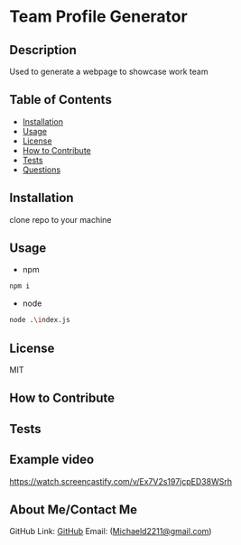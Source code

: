 # Team Profile Generator
  ## Description
  Used to generate a webpage to showcase work team

  ## Table of Contents
  - [Installation](#installation)
  - [Usage](#usage)
  - [License](#license)
  - [How to Contribute](#contributing)
  - [Tests](#tests)
  - [Questions](#questions)

  ## Installation
  clone repo to your machine

  ## Usage
  * npm
  ```sh
  npm i
  ```
 * node
  ```sh
  node .\index.js
  ```

  ## License
  MIT

  ## How to Contribute
  

  ## Tests
  
  
  ## Example video
  https://watch.screencastify.com/v/Ex7V2s197jcpED38WSrh

  ## About Me/Contact Me
  GitHub Link: [GitHub](https://github.com/MichaelDigi)
  Email: (Michaeld2211@gmail.com)
